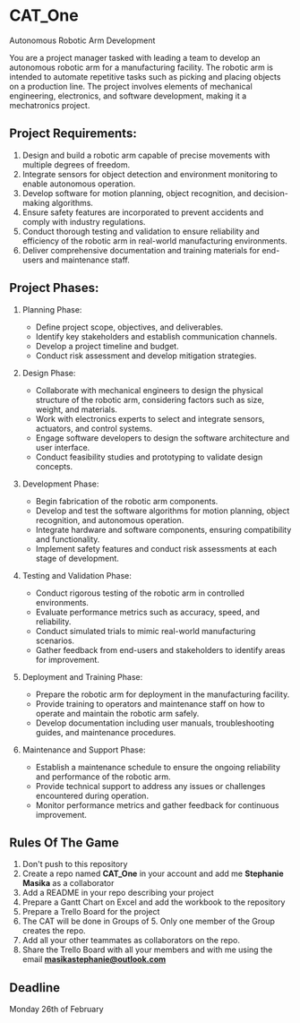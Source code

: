 # CAT_One
Autonomous Robotic Arm Development

You are a project manager tasked with leading a team to develop an autonomous robotic arm for a manufacturing facility. The robotic arm is intended to automate repetitive tasks such as picking and placing objects on a production line. The project involves elements of mechanical engineering, electronics, and software development, making it a mechatronics project.

## Project Requirements:
1. Design and build a robotic arm capable of precise movements with multiple degrees of freedom.
2. Integrate sensors for object detection and environment monitoring to enable autonomous operation.
3. Develop software for motion planning, object recognition, and decision-making algorithms.
4. Ensure safety features are incorporated to prevent accidents and comply with industry regulations.
5. Conduct thorough testing and validation to ensure reliability and efficiency of the robotic arm in real-world manufacturing environments.
6. Deliver comprehensive documentation and training materials for end-users and maintenance staff.

## Project Phases:

1. Planning Phase:
   - Define project scope, objectives, and deliverables.
   - Identify key stakeholders and establish communication channels.
   - Develop a project timeline and budget.
   - Conduct risk assessment and develop mitigation strategies.

2. Design Phase:
   - Collaborate with mechanical engineers to design the physical structure of the robotic arm, considering factors such as size, weight, and materials.
   - Work with electronics experts to select and integrate sensors, actuators, and control systems.
   - Engage software developers to design the software architecture and user interface.
   - Conduct feasibility studies and prototyping to validate design concepts.

3. Development Phase:
   - Begin fabrication of the robotic arm components.
   - Develop and test the software algorithms for motion planning, object recognition, and autonomous operation.
   - Integrate hardware and software components, ensuring compatibility and functionality.
   - Implement safety features and conduct risk assessments at each stage of development.

4. Testing and Validation Phase:
   - Conduct rigorous testing of the robotic arm in controlled environments.
   - Evaluate performance metrics such as accuracy, speed, and reliability.
   - Conduct simulated trials to mimic real-world manufacturing scenarios.
   - Gather feedback from end-users and stakeholders to identify areas for improvement.

5. Deployment and Training Phase:
   - Prepare the robotic arm for deployment in the manufacturing facility.
   - Provide training to operators and maintenance staff on how to operate and maintain the robotic arm safely.
   - Develop documentation including user manuals, troubleshooting guides, and maintenance procedures.

6. Maintenance and Support Phase:
   - Establish a maintenance schedule to ensure the ongoing reliability and performance of the robotic arm.
   - Provide technical support to address any issues or challenges encountered during operation.
   - Monitor performance metrics and gather feedback for continuous improvement.

## Rules Of The Game
1. Don't push to this repository
2. Create a repo named **CAT_One** in your account and add me **Stephanie Masika** as a collaborator
3. Add a README in your repo describing your project
4. Prepare a Gantt Chart on Excel and add the workbook to the repository
5. Prepare a Trello Board for the project
6. The CAT will be done in Groups of 5. Only one member of the Group creates the repo.
7. Add all your other teammates as collaborators on the repo.
8. Share the Trello Board with all your members and with me using the email **masikastephanie@outlook.com**

## Deadline 
Monday 26th of February

